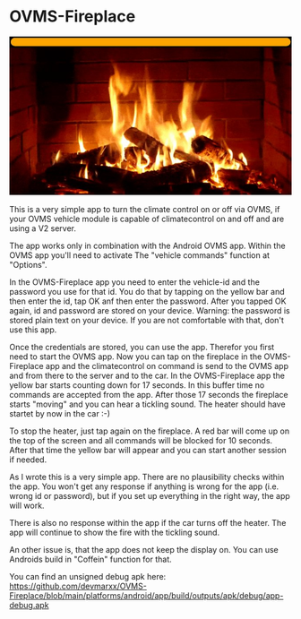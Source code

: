 # OVMS-Fireplace

![OVMS-Fireplace](fp.jpg)

This is a very simple app to turn the climate control on or off via OVMS, if your OVMS vehicle module is capable of climatecontrol on and off and are using a V2 server.

The app works only in combination with the Android OVMS app. Within the OVMS app you'll need to activate The "vehicle commands" function at "Options".

In the OVMS-Fireplace app you need to enter the vehicle-id and the password you use for that id. You do that by tapping on the yellow bar and then enter the id, tap OK anf then enter the password. After you tapped OK again, id and password are stored on your device. Warning: the password is stored plain text on your device. If you are not comfortable with that, don't use this app.

Once the credentials are stored, you can use the app. Therefor you first need to start the OVMS app. Now you can tap on the fireplace in the OVMS-Fireplace app and the climatecontrol on command is send to the OVMS app and from there to the server and to the car. In the OVMS-Fireplace app the yellow bar starts counting down for 17 seconds. In this buffer time no commands are accepted from the app. After those 17 seconds the fireplace starts "moving" and you can hear a tickling sound. The heater should have startet by now in the car :-)

To stop the heater, just tap again on the fireplace. A red bar will come up on the top of the screen and all commands will be blocked for 10 seconds. After that time the yellow bar will appear and you can start another session if needed.

As I wrote this is a very simple app. There are no plausibility checks within the app. You won't get any response if anything is wrong for the app (i.e. wrong id or password), but if you set up everything in the right way, the app will work.  

There is also no response within the app if the car turns off the heater. The app will continue to show the fire with the tickling sound. 

An other issue is, that the app does not keep the display on. You can use Androids build in "Coffein" function for that.

You can find an unsigned debug apk here:
https://github.com/devmarxx/OVMS-Fireplace/blob/main/platforms/android/app/build/outputs/apk/debug/app-debug.apk

